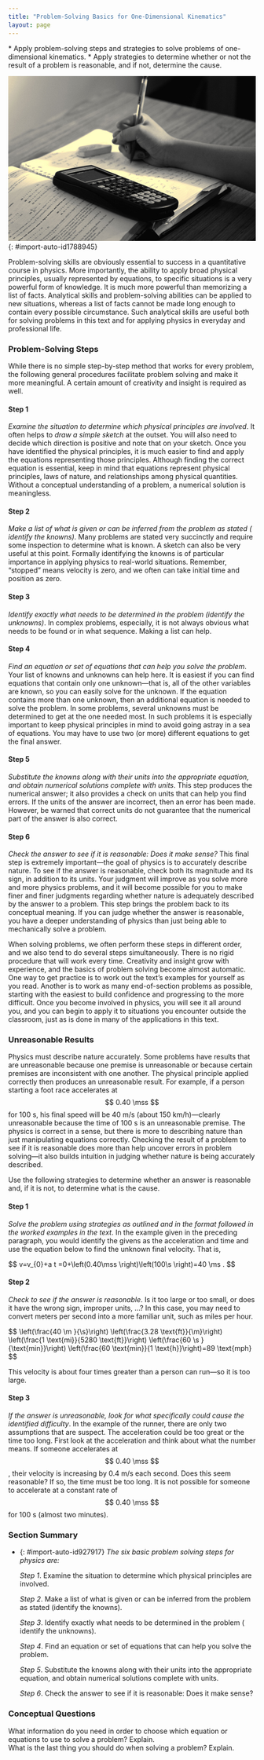 ```yaml
---
title: "Problem-Solving Basics for One-Dimensional Kinematics"
layout: page
---
```



<div data-type="abstract" markdown="1">
* Apply problem-solving steps and strategies to solve problems of one-dimensional kinematics.
* Apply strategies to determine whether or not the result of a problem is reasonable, and if not, determine the cause.

</div>

![Close-up photo of a hand writing in a notebook. On top of the notebook is a graphing calculator.](../resources/Figure_02_06_00.jpg "Problem-solving skills are essential to your success in Physics. (credit: scui3asteveo, Flickr)")
{: #import-auto-id1788945}

Problem-solving skills are obviously essential to success in a quantitative
course in physics. More importantly, the ability to apply broad physical
principles, usually represented by equations, to specific situations is a very
powerful form of knowledge. It is much more powerful than memorizing a list of
facts. Analytical skills and problem-solving abilities can be applied to new
situations, whereas a list of facts cannot be made long enough to contain every
possible circumstance. Such analytical skills are useful both for solving
problems in this text and for applying physics in everyday and professional
life.

### Problem-Solving Steps

While there is no simple step-by-step method that works for every problem, the
following general procedures facilitate problem solving and make it more
meaningful. A certain amount of creativity and insight is required as well.

#### Step 1

*Examine the situation to determine which physical principles are involved*. It
often helps to *draw a simple sketch* at the outset. You will also need to
decide which direction is positive and note that on your sketch. Once you have
identified the physical principles, it is much easier to find and apply the
equations representing those principles. Although finding the correct equation
is essential, keep in mind that equations represent physical principles, laws of
nature, and relationships among physical quantities. Without a conceptual
understanding of a problem, a numerical solution is meaningless.

#### Step 2

*Make a list of what is given or can be inferred from the problem as stated (
identify the knowns)*. Many problems are stated very succinctly and require some
inspection to determine what is known. A sketch can also be very useful at this
point. Formally identifying the knowns is of particular importance in applying
physics to real-world situations. Remember, “stopped” means velocity is zero,
and we often can take initial time and position as zero.

#### Step 3

*Identify exactly what needs to be determined in the problem (identify the
unknowns)*. In complex problems, especially, it is not always obvious what needs
to be found or in what sequence. Making a list can help.

#### Step 4

*Find an equation or set of equations that can help you solve the problem*. Your
list of knowns and unknowns can help here. It is easiest if you can find
equations that contain only one unknown—that is, all of the other variables are
known, so you can easily solve for the unknown. If the equation contains more
than one unknown, then an additional equation is needed to solve the problem. In
some problems, several unknowns must be determined to get at the one needed
most. In such problems it is especially important to keep physical principles in
mind to avoid going astray in a sea of equations. You may have to use two (or
more) different equations to get the final answer.

#### Step 5

*Substitute the knowns along with their units into the appropriate equation, and
obtain numerical solutions complete with units*. This step produces the
numerical answer; it also provides a check on units that can help you find
errors. If the units of the answer are incorrect, then an error has been made.
However, be warned that correct units do not guarantee that the numerical part
of the answer is also correct.

#### Step 6

*Check the answer to see if it is reasonable: Does it make sense?* This final
step is extremely important—the goal of physics is to accurately describe
nature. To see if the answer is reasonable, check both its magnitude and its
sign, in addition to its units. Your judgment will improve as you solve more and
more physics problems, and it will become possible for you to make finer and
finer judgments regarding whether nature is adequately described by the answer
to a problem. This step brings the problem back to its conceptual meaning. If
you can judge whether the answer is reasonable, you have a deeper understanding
of physics than just being able to mechanically solve a problem.

When solving problems, we often perform these steps in different order, and we
also tend to do several steps simultaneously. There is no rigid procedure that
will work every time. Creativity and insight grow with experience, and the
basics of problem solving become almost automatic. One way to get practice is to
work out the text’s examples for yourself as you read. Another is to work as
many end-of-section problems as possible, starting with the easiest to build
confidence and progressing to the more difficult. Once you become involved in
physics, you will see it all around you, and you can begin to apply it to
situations you encounter outside the classroom, just as is done in many of the
applications in this text.

### Unreasonable Results

Physics must describe nature accurately. Some problems have results that are
unreasonable because one premise is unreasonable or because certain premises are
inconsistent with one another. The physical principle applied correctly then
produces an unreasonable result. For example, if a person starting a foot race
accelerates at $$ 0.40 \mss $$ for 100 s, his final speed will be 40
m/s (about 150 km/h)—clearly unreasonable because the time of 100 s is an
unreasonable premise. The physics is correct in a sense, but there is more to
describing nature than just manipulating equations correctly. Checking the
result of a problem to see if it is reasonable does more than help uncover
errors in problem solving—it also builds intuition in judging whether nature is
being accurately described.

Use the following strategies to determine whether an answer is reasonable and,
if it is not, to determine what is the cause.

#### Step 1

*Solve the problem using strategies as outlined and in the format followed in
the worked examples in the text*. In the example given in the preceding
paragraph, you would identify the givens as the acceleration and time and use
the equation below to find the unknown final velocity. That is,

<div data-type="equation" id="import-auto-id4167672">
 $$ v=v_{0}+a t  =0+\left(0.40\mss \right)\left(100\s \right)=40 \ms . $$ 
</div>

#### Step 2

*Check to see if the answer is reasonable*. Is it too large or too small, or
does it have the wrong sign, improper units, …? In this case, you may need to
convert meters per second into a more familiar unit, such as miles per hour.

<div data-type="equation" id="import-auto-id1437508">
 $$ \left(\frac{40 \m }{\s}\right)
\left(\frac{3.28 \text{ft}}{\m}\right)
\left(\frac{1 \text{mi}}{5280 \text{ft}}\right)
\left(\frac{60 \s }{\text{min}}\right)
\left(\frac{60 \text{min}}{1 \text{h}}\right)=89 \text{mph} $$ 
</div>

This velocity is about four times greater than a person can run—so it is too
large.

#### Step 3

*If the answer is unreasonable, look for what specifically could cause the
identified difficulty*. In the example of the runner, there are only two
assumptions that are suspect. The acceleration could be too great or the time
too long. First look at the acceleration and think about what the number means.
If someone accelerates at $$ 0.40 \mss $$, their velocity is increasing
by 0.4 m/s each second. Does this seem reasonable? If so, the time must be too
long. It is not possible for someone to accelerate at a constant rate of $$ 0.40
\mss $$ for 100 s (almost two minutes).

### Section Summary

* {: #import-auto-id927917} *The six basic problem solving steps for physics
  are:*
  
  *Step 1*. Examine the situation to determine which physical principles are
  involved.

  *Step 2*. Make a list of what is given or can be inferred from the problem as
  stated (identify the knowns).

  *Step 3*. Identify exactly what needs to be determined in the problem (
  identify the unknowns).

  *Step 4*. Find an equation or set of equations that can help you solve the
  problem.

  *Step 5*. Substitute the knowns along with their units into the appropriate
  equation, and obtain numerical solutions complete with units.

  *Step 6*. Check the answer to see if it is reasonable: Does it make sense?

### Conceptual Questions

<div data-type="exercise" data-element-type="conceptual-questions">
<div data-type="problem" markdown="1">
What information do you need in order to choose which equation or equations to use to solve a problem? Explain.

</div>
</div>

<div data-type="exercise" data-element-type="conceptual-questions">
<div data-type="problem" markdown="1">
What is the last thing you should do when solving a problem? Explain.

</div>
</div>
